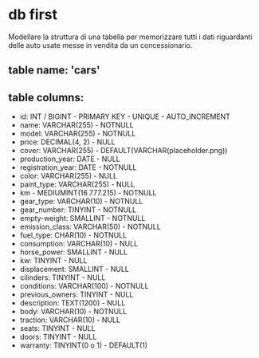# db first

Modellare la struttura di una tabella per memorizzare tutti i dati riguardanti delle auto usate messe in vendita da un concessionario.

## table name: 'cars'

## table columns:
- id: INT / BIGINT - PRIMARY KEY - UNIQUE - AUTO_INCREMENT
- name: VARCHAR(255) - NOTNULL
- model: VARCHAR(255) - NOTNULL
- price: DECIMAL(4, 2) - NULL
- cover: VARCHAR(255) - DEFAULT(VARCHAR(placeholder.png))
- production_year: DATE - NULL
- registration_year: DATE - NOTNULL
- color: VARCHAR(255) - NULL
- paint_type: VARCHAR(255) - NULL
- km - MEDIUMINT(16.777.215) - NOTNULL
- gear_type: VARCHAR(10) - NOTNULL
- gear_number: TINYINT - NOTNULL
- empty-weight: SMALLINT - NOTNULL
- emission_class: VARCHAR(50) - NOTNULL
- fuel_type: CHAR(10) - NOTNULL
- consumption: VARCHAR(10) - NULL
- horse_power: SMALLINT - NULL
- kw: TINYINT - NULL
- displacement: SMALLINT - NULL
- cilinders: TINYINT - NULL
- conditions: VARCHAR(100) - NOTNULL
- previous_owners: TINYINT - NULL
- description: TEXT(1200) - NULL
- body: VARCHAR(10) - NOTNULL
- traction: VARCHAR(10) - NULL
- seats: TINYINT - NULL
- doors: TINYINT - NULL
- warranty: TINYINT(0 o 1) - DEFAULT(1)